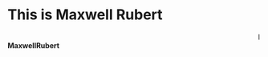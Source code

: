 
<!DOCTYPE html>
<html>
<head>
<title>Page Title</title>
</head>
<body>

<h1>This is Maxwell Rubert</h1>
<marquee>I'm from Kanyakumari, I am glad to learn front end development rn!</marquee>
<b>MaxwellRubert</b>
</body>
</html>
